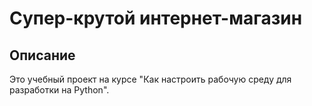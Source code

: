 # Супер-крутой интернет-магазин

## Описание

Это учебный проект на курсе "Как настроить рабочую среду для разработки на Python".
